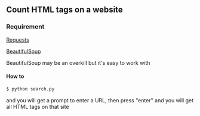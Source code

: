 ## Count HTML tags on a website

### Requirement
[Requests](http://docs.python-requests.org/en/master/)

[BeautifulSoup](https://www.crummy.com/software/BeautifulSoup/)


BeautifulSoup may be an overkill but it's easy to work with


#### How to
```sh
$ python search.py
```

and you will get a prompt to enter a URL, then press "enter" and you will get all HTML tags on that site
